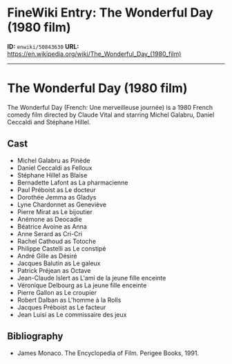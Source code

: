 # FineWiki Entry: The Wonderful Day (1980 film)

**ID:** `enwiki/50843630`
**URL:** <https://en.wikipedia.org/wiki/The_Wonderful_Day_(1980_film)>

--- 

# The Wonderful Day (1980 film)
The Wonderful Day (French: Une merveilleuse journée) is a 1980 French comedy film directed by Claude Vital and starring Michel Galabru, Daniel Ceccaldi and Stéphane Hillel.

## Cast
- Michel Galabru as Pinède
- Daniel Ceccaldi as Felloux
- Stéphane Hillel as Blaise
- Bernadette Lafont as La pharmacienne
- Paul Préboist as Le docteur
- Dorothée Jemma as Gladys
- Lyne Chardonnet as Geneviève
- Pierre Mirat as Le bijoutier
- Anémone as Deocadie
- Béatrice Avoine as Anna
- Anne Serard as Cri-Cri
- Rachel Cathoud as Totoche
- Philippe Castelli as Le constipé
- André Gille as Désiré
- Jacques Balutin as Le galeux
- Patrick Préjean as Octave
- Jean-Claude Islert as L'ami de la jeune fille enceinte
- Véronique Delbourg as La jeune fille enceinte
- Pierre Gallon as Le croupier
- Robert Dalban as L'homme à la Rolls
- Jacques Préboist as Le facteur
- Jean Luisi as Le commissaire des jeux


## Bibliography
- James Monaco. The Encyclopedia of Film. Perigee Books, 1991.

